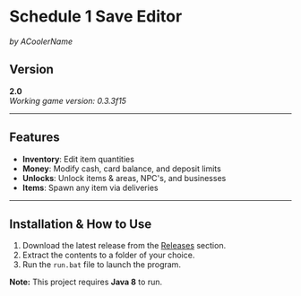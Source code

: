 # Schedule 1 Save Editor
*by ACoolerName*

## Version
**2.0**  
*Working game version: 0.3.3f15*

---

## Features

- **Inventory**: Edit item quantities
- **Money**: Modify cash, card balance, and deposit limits
- **Unlocks**: Unlock items & areas, NPC's, and businesses
- **Items**: Spawn any item via deliveries

---

## Installation & How to Use

1. Download the latest release from the [Releases](https://github.com/ACoolerName/Schedule-1-Save-Editor/releases/latest) section.
2. Extract the contents to a folder of your choice.
3. Run the `run.bat` file to launch the program.

**Note:** This project requires **Java 8** to run.